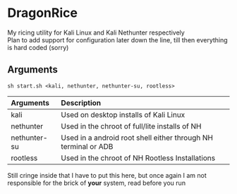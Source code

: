 # DragonRice
My ricing utility for Kali Linux and Kali Nethunter respectively
<br>
Plan to add support for configuration later down the line, till then everything is hard coded (sorry)

## Arguments
``sh start.sh <kali, nethunter, nethunter-su, rootless>``

| Arguments    | Description                                                    |      
|:-------------|:---------------------------------------------------------------|
| kali         | Used on desktop installs of Kali Linux                         |
| nethunter    | Used in the chroot of full/lite installs of NH                 |
| nethunter-su | Used in a android root shell either through NH terminal or ADB |
| rootless     | Used in the chroot of NH Rootless Installations                |
Still cringe inside that I have to put this here, but once again I am not responsible for the brick of **your** system, read before you run
